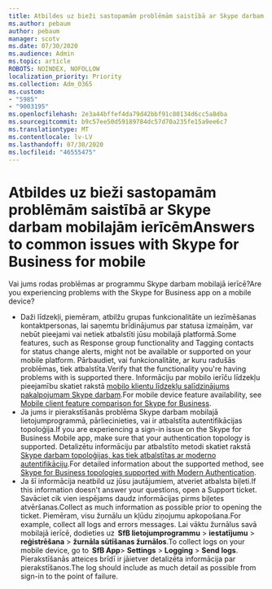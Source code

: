```yaml
---
title: Atbildes uz bieži sastopamām problēmām saistībā ar Skype darbam mobilajām ierīcēm
ms.author: pebaum
author: pebaum
manager: scotv
ms.date: 07/30/2020
ms.audience: Admin
ms.topic: article
ROBOTS: NOINDEX, NOFOLLOW
localization_priority: Priority
ms.collection: Adm_O365
ms.custom:
- "5985"
- "9003195"
ms.openlocfilehash: 2e3a44bffef4da79d42bbf91c80134d6cc5a8dba
ms.sourcegitcommit: b9c57ee50d59189784dc57d70a235fe15a9ee6c7
ms.translationtype: MT
ms.contentlocale: lv-LV
ms.lasthandoff: 07/30/2020
ms.locfileid: "46555475"
---
```

# <a name="answers-to-common-issues-with-skype-for-business-for-mobile"></a><span data-ttu-id="10a0b-102">Atbildes uz bieži sastopamām problēmām saistībā ar Skype darbam mobilajām ierīcēm</span><span class="sxs-lookup"><span data-stu-id="10a0b-102">Answers to common issues with Skype for Business for mobile</span></span>

<span data-ttu-id="10a0b-103">Vai jums rodas problēmas ar programmu Skype darbam mobilajā ierīcē?</span><span class="sxs-lookup"><span data-stu-id="10a0b-103">Are you experiencing problems with the Skype for Business app on a mobile device?</span></span>

- <span data-ttu-id="10a0b-104">Daži līdzekļi, piemēram, atbilžu grupas funkcionalitāte un iezīmēšanas kontaktpersonas, lai saņemtu brīdinājumus par statusa izmaiņām, var nebūt pieejami vai netiek atbalstīti jūsu mobilajā platformā.</span><span class="sxs-lookup"><span data-stu-id="10a0b-104">Some features, such as Response group functionality and Tagging contacts for status change alerts, might not be available or supported on your mobile platform.</span></span> <span data-ttu-id="10a0b-105">Pārbaudiet, vai funkcionalitāte, ar kuru radušās problēmas, tiek atbalstīta.</span><span class="sxs-lookup"><span data-stu-id="10a0b-105">Verify that the functionality you're having problems with is supported there.</span></span> <span data-ttu-id="10a0b-106">Informāciju par mobilo ierīču līdzekļu pieejamību skatiet rakstā [mobilo klientu līdzekļu salīdzinājums pakalpojumam Skype darbam](https://technet.microsoft.com/library/Dn951412.aspx).</span><span class="sxs-lookup"><span data-stu-id="10a0b-106">For mobile device feature availability, see [Mobile client feature comparison for Skype for Business](https://technet.microsoft.com/library/Dn951412.aspx).</span></span>
- <span data-ttu-id="10a0b-107">Ja jums ir pierakstīšanās problēma Skype darbam mobilajā lietojumprogrammā, pārliecinieties, vai ir atbalstīta autentifikācijas topoloģija.</span><span class="sxs-lookup"><span data-stu-id="10a0b-107">If you are experiencing a sign-in issue on the Skype for Business Mobile app, make sure that your authentication topology is supported.</span></span> <span data-ttu-id="10a0b-108">Detalizētu informāciju par atbalstīto metodi skatiet rakstā [Skype darbam topoloģijas, kas tiek atbalstītas ar moderno autentifikāciju](https://docs.microsoft.com/skypeforbusiness/plan-your-deployment/modern-authentication/topologies-supported).</span><span class="sxs-lookup"><span data-stu-id="10a0b-108">For detailed information about the supported method, see [Skype for Business topologies supported with Modern Authentication](https://docs.microsoft.com/skypeforbusiness/plan-your-deployment/modern-authentication/topologies-supported).</span></span>  
- <span data-ttu-id="10a0b-109">Ja šī informācija neatbild uz jūsu jautājumiem, atveriet atbalsta biļeti.</span><span class="sxs-lookup"><span data-stu-id="10a0b-109">If this information doesn't answer your questions, open a Support ticket.</span></span> <span data-ttu-id="10a0b-110">Savāciet cik vien iespējams daudz informācijas pirms biļetes atvēršanas.</span><span class="sxs-lookup"><span data-stu-id="10a0b-110">Collect as much information as possible prior to opening the ticket.</span></span> <span data-ttu-id="10a0b-111">Piemēram, visu žurnālu un kļūdu ziņojumu apkopošana.</span><span class="sxs-lookup"><span data-stu-id="10a0b-111">For example, collect all logs and errors messages.</span></span> <span data-ttu-id="10a0b-112">Lai vāktu žurnālus savā mobilajā ierīcē, dodieties uz  **SfB lietojumprogrammu** >   **iestatījumu**  >   **reģistrēšana**  >   **žurnāla sūtīšanas žurnālos**.</span><span class="sxs-lookup"><span data-stu-id="10a0b-112">To collect logs on your mobile device, go to  **SfB App**>  **Settings** >  **Logging** >  **Send logs**.</span></span> <span data-ttu-id="10a0b-113">Pierakstīšanās atteices brīdī ir jāietver detalizēta informācija par pierakstīšanos.</span><span class="sxs-lookup"><span data-stu-id="10a0b-113">The log should include as much detail as possible from sign-in to the point of failure.</span></span>
